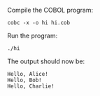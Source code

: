 Compile the COBOL program:
```
cobc -x -o hi hi.cob
```

Run the program:
```
./hi
```

The output should now be:
```
Hello, Alice!
Hello, Bob!
Hello, Charlie!
```
